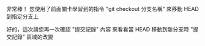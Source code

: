 非常棒！
您使用了前面關卡學習到的指令 "git checkout 分支名稱"
來移動 HEAD 到指定分支上

好的，這次請您再一次確認 "提交記錄" 內容
來看看當 HEAD 移動到新分支時
"提交記錄" 區域的改變

